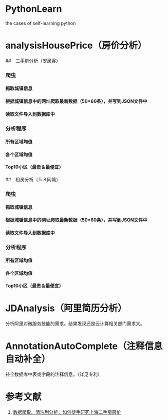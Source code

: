PythonLearn
===========

the cases of self-learning python

# analysisHousePrice（房价分析）
##　二手房分析（安居客）
### 爬虫
#### 抓取城镇信息
#### 根据城镇信息中的网址爬取最新数据（50*60条），并写到JSON文件中
#### 读取文件导入到数据库中
### 分析程序
#### 所有区域均值
#### 各个区域均值
#### Top10小区（最贵＆最便宜）

##　租房分析（５８同城）
### 爬虫
#### 抓取城镇信息
#### 根据城镇信息中的网址爬取最新数据（50*60条），并写到JSON文件中
#### 读取文件导入到数据库中
### 分析程序
#### 所有区域均值
#### 各个区域均值
#### Top10小区（最贵＆最便宜）

# JDAnalysis（阿里简历分析）
分析阿里对微服务技能的需求。结果发现还是云计算相关部门需求大。

# AnnotationAutoComplete（注释信息自动补全）
补全数据库中表或字段的注释信息。（详见专利）

# 参考文献
1. [数据爬取、清洗到分析，如何徒手研究上海二手房房价](http://mp.weixin.qq.com/s?__biz=MzA3MDg0MjgxNQ==&mid=2652390059&idx=1&sn=8604789aed1dbfa002a912166834b54b&scene=0#wechat_redirect)
